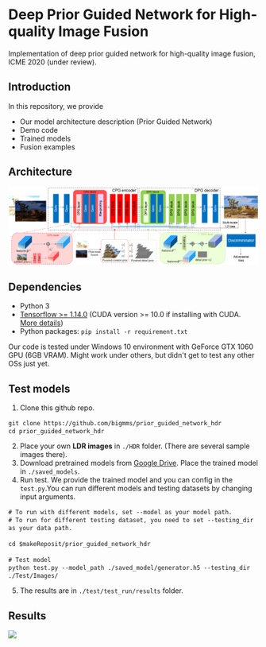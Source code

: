 # Deep Prior Guided Network for High-quality Image Fusion
Implementation of deep prior guided network for high-quality image fusion, ICME 2020 (under review).

## Introduction
In this repository, we provide
* Our model architecture description (Prior Guided Network)
* Demo code
* Trained models
* Fusion examples

## Architecture

![](./demo/framework.png)

## Dependencies
* Python 3
* [Tensorflow >= 1.14.0](https://www.tensorflow.org/) (CUDA version >= 10.0 if installing with CUDA. [More details](https://www.tensorflow.org/install/gpu/))
* Python packages:  `pip install -r requirement.txt`

Our code is tested under Windows 10 environment with GeForce GTX 1060 GPU (6GB VRAM). Might work under others, but didn't get to test any other OSs just yet.


## Test models
1. Clone this github repo. 
```
git clone https://github.com/bigmms/prior_guided_network_hdr
cd prior_guided_network_hdr
```
2. Place your own **LDR images** in `./HDR` folder. (There are several sample images there).
3. Download pretrained models from [Google Drive](https://drive.google.com/file/d/19lT7K_Ea0qYsEIBI44tS8D76tHUhDoxU/view?usp=sharing). Place the trained model in `./saved_models`. 
4. Run test. We provide the trained model and you can config in the `test.py`.You can run different models and testing datasets by changing input arguments.
```
# To run with different models, set --model as your model path.
# To run for different testing dataset, you need to set --testing_dir as your data path.

cd $makeReposit/prior_guided_network_hdr

# Test model
python test.py --model_path ./saved_model/generator.h5 --testing_dir ./Test/Images/
```
    

5. The results are in `./test/test_run/results` folder.


## Results
![](./results.png)
